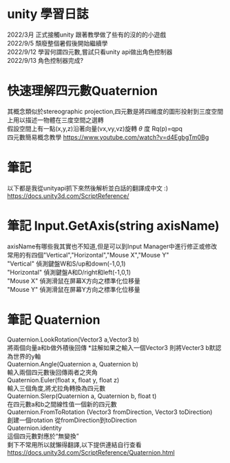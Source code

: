 # unity 學習日誌
2022/3月 正式接觸unity 跟著教學做了些有的沒的的小遊戲  
2022/9/5 頹廢整個暑假後開始繼續學  
2022/9/12 學習何謂四元數,嘗試只看unity api做出角色控制器  
2022/9/13 角色控制器完成?  
# 快速理解四元數Quaternion
其概念類似於stereographic projection,四元數是將四維度的圖形投射到三度空間上用以描述一物體在三度空間之選轉  
假設空間上有一點(x,y,z)沿著向量(vx,vy,vz)旋轉 $\theta$ 度
Rq(p)=qpq  
四元數簡易概念教學 https://www.youtube.com/watch?v=d4EgbgTm0Bg

# 筆記
以下都是我從unityapi抓下來然後解析並白話的翻譯成中文 :)  
https://docs.unity3d.com/ScriptReference/  
# 筆記 Input.GetAxis(string axisName)  
axisName有哪些我其實也不知道,但是可以到Input Manager中進行修正或修改  
常用的有四個"Vertical","Horizontal","Mouse X","Mouse Y"  
"Vertical"   偵測鍵盤W和S/up和down(-1,0,1)  
"Horizontal" 偵測鍵盤A和D/right和left(-1,0,1)  
"Mouse X"    偵測滑鼠在屏幕X方向之標準化位移量  
"Mouse Y"    偵測滑鼠在屏幕Y方向之標準化位移量    
# 筆記 Quaternion  
Quaternion.LookRotation(Vector3 a,Vector3 b)  
將兩個向量a和b做外積後回傳 *註解如果之輸入一個Vector3 則將Vecter3 b默認為世界的y軸  
Quaternion.Angle(Quaternion a, Quaternion b)  
輸入兩個四元數後回傳兩者之夾角  
Quaternion.Euler(float x, float y, float z)  
輸入三個角度,將尤拉角轉換為四元數  
Quaternion.Slerp(Quaternion a, Quaternion b, float t)  
在四元數a和b之間線性值一個新的四元數  
Quaternion.FromToRotation (Vector3 fromDirection, Vector3 toDirection)  
創建一個rotation 從fromDirection到toDirection  
Quaternion.identity  
這個四元數對應於“無變換”  
剩下不常用所以就懶得翻譯,以下提供連結自行查看    
https://docs.unity3d.com/ScriptReference/Quaternion.html  
